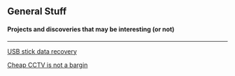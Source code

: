 ## General Stuff 

#### Projects and discoveries that may be interesting (or not)
_______________________________________________________________

[USB stick data recovery](https://wanatry.github.io/general/USB_Stick_Data_Recovery.html)

[Cheap CCTV is not a bargin](https://wanatry.github.io/general/Cheap_CCTV.html)
